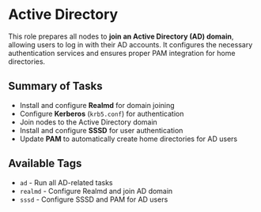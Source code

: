 # Active Directory

This role prepares all nodes to **join an Active Directory (AD) domain**, allowing users to log in with their AD accounts.
It configures the necessary authentication services and ensures proper PAM integration for home directories.

## Summary of Tasks

- Install and configure **Realmd** for domain joining
- Configure **Kerberos** (`krb5.conf`) for authentication
- Join nodes to the Active Directory domain
- Install and configure **SSSD** for user authentication
- Update **PAM** to automatically create home directories for AD users

## Available Tags

- `ad` - Run all AD-related tasks
- `realmd` - Configure Realmd and join AD domain
- `sssd` - Configure SSSD and PAM for AD users
